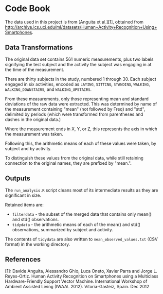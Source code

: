 Code Book
======================
The data used in this project is from [Anguita et al.][1], obtained from
http://archive.ics.uci.edu/ml/datasets/Human+Activity+Recognition+Using+Smartphones.

Data Transformations
--------------------
The original data set contains 561 numeric measurements, plus two labels 
signifying the test subject and the activity the subject was engaging in at
the time of the measurement.

There are thirty subjects in the study, numbered 1 through 30.  Each subject
engaged in six activities, encoded as `LAYING`, `SITTING`, `STANDING`, `WALKING`,
`WALKING_DOWNSTAIRS`, and `WALKING_UPSTAIRS`.

From these measurements, only those representing mean and standard deviations
of the raw data were extracted.  This was determined by name of the measurement
containing "mean" (not followed by Freq) and "std", delimited by periods (which
were transformed from parentheses and dashes in the original data.)

Where the measurement ends in X, Y, or Z, this represents the axis in which
the measurement was taken.

Following this, the arithmetic means of each of these values were taken, by 
subject and by activity.

To distinguish these values from the original data, while still retaining 
connection to the original names, they are prefixed by "mean.".  

Outputs
---------------
The `run_analysis.R` script cleans most of its intermediate results as they
are significant in size.

Retained items are:

* `filterdata` - the subset of the merged data that contains only mean() and
    std() observations.
* `tidydata` - the arithmetic means of each of the mean() and std() observations,
    summarized by subject and activity.
    
The contents of `tidydata` are also written to `mean_observed_values.txt` 
(CSV format) in the working directory.


References
---------------

[1]: Davide Anguita, Alessandro Ghio, Luca Oneto, Xavier Parra and Jorge L. Reyes-Ortiz. Human Activity Recognition on Smartphones using a Multiclass Hardware-Friendly Support Vector Machine. International Workshop of Ambient Assisted Living (IWAAL 2012). Vitoria-Gasteiz, Spain. Dec 2012
